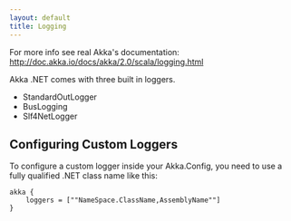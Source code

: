 ```yaml
---
layout: default
title: Logging
---
```

For more info see real Akka's documentation: http://doc.akka.io/docs/akka/2.0/scala/logging.html

Akka .NET comes with three built in loggers.
* StandardOutLogger
* BusLogging
* Slf4NetLogger

## Configuring Custom Loggers

To configure a custom logger inside your Akka.Config, you need to use a fully qualified .NET class name like this:

    akka {
    	loggers = [""NameSpace.ClassName,AssemblyName""]
    }